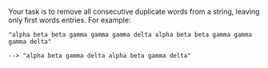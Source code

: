 Your task is to remove all consecutive duplicate words from a string, leaving only first words entries. For example:

```
"alpha beta beta gamma gamma gamma delta alpha beta beta gamma gamma gamma delta"

--> "alpha beta gamma delta alpha beta gamma delta"
```
